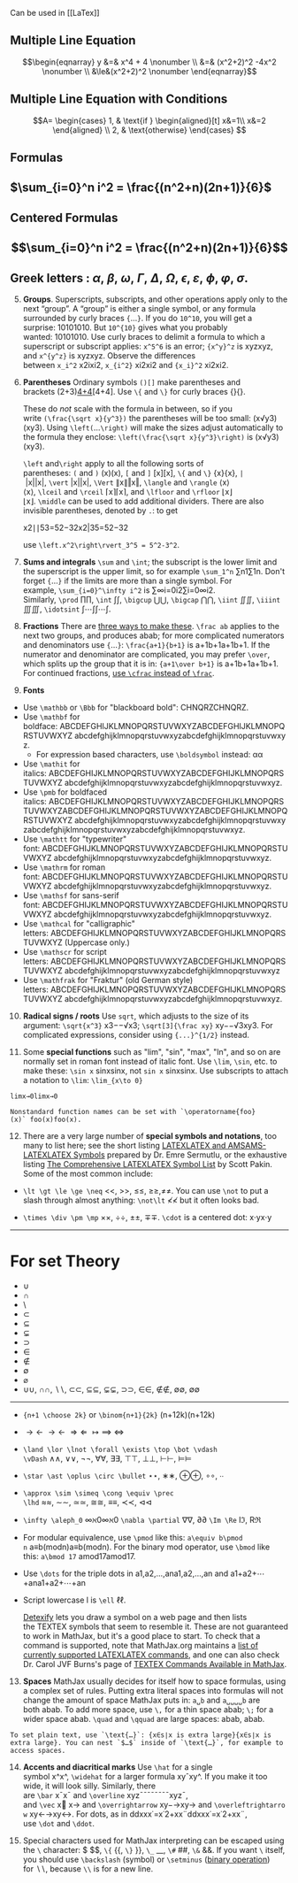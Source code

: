 Can be used in [[LaTex]] 

## Multiple Line Equation

$$\begin{eqnarray} 
y &=& x^4 + 4      \nonumber \\
&=& (x^2+2)^2 -4x^2 \nonumber \\
&\le&(x^2+2)^2    \nonumber
\end{eqnarray}$$

## Multiple Line Equation with Conditions

$$A=
\begin{cases}
  1, & \text{if }
       \begin{aligned}[t]
       x&=1\\
       x&=2
       \end{aligned}
\\
  2, & \text{otherwise}
\end{cases}
$$
## Formulas
## $\sum_{i=0}^n i^2 = \frac{(n^2+n)(2n+1)}{6}$


## Centered Formulas
## $$\sum_{i=0}^n i^2 = \frac{(n^2+n)(2n+1)}{6}$$
## Greek letters : $\alpha$, $\beta$, $\omega$, $\Gamma$, $\Delta$, $\Omega$, $\epsilon$, $\varepsilon$, $\phi$,  $\varphi$, $\sigma$.
    
5.  **Groups**. Superscripts, subscripts, and other operations apply only to the next “group”. A “group” is either a single symbol, or any formula surrounded by curly braces `{`…`}`. If you do `10^10`, you will get a surprise: 10101010. But `10^{10}` gives what you probably wanted: 10101010. Use curly braces to delimit a formula to which a superscript or subscript applies: `x^5^6` is an error; `{x^y}^z` is xyzxyz, and `x^{y^z}` is xyzxyz. Observe the differences between `x_i^2` x2ixi2, `x_{i^2}` xi2xi2 and `{x_i}^2` xi2xi2.
    
6.  **Parentheses** Ordinary symbols `()[]` make parentheses and brackets (2+3)[4+4](2+3)[4+4]. Use `\{` and `\}` for curly braces {}{}.
    
    These do _not_ scale with the formula in between, so if you write `(\frac{\sqrt x}{y^3})` the parentheses will be too small: (x√y3)(xy3). Using `\left(`…`\right)` will make the sizes adjust automatically to the formula they enclose: `\left(\frac{\sqrt x}{y^3}\right)` is (x√y3)(xy3).
    
    `\left` and`\right` apply to all the following sorts of parentheses: `(` and `)` (x)(x), `[` and `]` [x][x], `\{` and `\}` {x}{x}, `|` |x||x|, `\vert` |x||x|, `\Vert` ∥x∥‖x‖, `\langle` and `\rangle` ⟨x⟩⟨x⟩, `\lceil` and `\rceil` ⌈x⌉⌈x⌉, and `\lfloor` and `\rfloor` ⌊x⌋⌊x⌋. `\middle` can be used to add additional dividers. There are also invisible parentheses, denoted by `.`: to get
    
    x2∣∣53=52−32x2|35=52−32
    
    use `\left.x^2\right\rvert_3^5 = 5^2-3^2`.
    
7.  **Sums and integrals** `\sum` and `\int`; the subscript is the lower limit and the superscript is the upper limit, so for example `\sum_1^n` ∑n1∑1n. Don't forget `{`…`}` if the limits are more than a single symbol. For example, `\sum_{i=0}^\infty i^2` is ∑∞i=0i2∑i=0∞i2. Similarly, `\prod` ∏∏, `\int` ∫∫, `\bigcup` ⋃⋃, `\bigcap` ⋂⋂, `\iint` ∬∬, `\iiint` ∭∭, `\idotsint` ∫⋯∫∫⋯∫.
    
8.  **Fractions** There are [three ways to make these](https://math.meta.stackexchange.com/questions/12978/should-dfrac-be-edited-in). `\frac ab` applies to the next two groups, and produces abab; for more complicated numerators and denominators use `{`…`}`: `\frac{a+1}{b+1}` is a+1b+1a+1b+1. If the numerator and denominator are complicated, you may prefer `\over`, which splits up the group that it is in: `{a+1\over b+1}` is a+1b+1a+1b+1. For continued fractions, [use `\cfrac` instead of `\frac`](https://math.meta.stackexchange.com/questions/5020/mathjax-basic-tutorial-and-quick-reference/5058#5058).
    
9.  **Fonts**
    

-   Use `\mathbb` or `\Bbb` for "blackboard bold": CHNQRZCHNQRZ.
-   Use `\mathbf` for boldface: ABCDEFGHIJKLMNOPQRSTUVWXYZABCDEFGHIJKLMNOPQRSTUVWXYZ abcdefghijklmnopqrstuvwxyzabcdefghijklmnopqrstuvwxyz.
    -   For expression based characters, use `\boldsymbol` instead: αα
-   Use `\mathit` for italics: ABCDEFGHIJKLMNOPQRSTUVWXYZABCDEFGHIJKLMNOPQRSTUVWXYZ abcdefghijklmnopqrstuvwxyzabcdefghijklmnopqrstuvwxyz.
-   Use `\pmb` for boldfaced italics: ABCDEFGHIJKLMNOPQRSTUVWXYZABCDEFGHIJKLMNOPQRSTUVWXYZABCDEFGHIJKLMNOPQRSTUVWXYZABCDEFGHIJKLMNOPQRSTUVWXYZ abcdefghijklmnopqrstuvwxyzabcdefghijklmnopqrstuvwxyzabcdefghijklmnopqrstuvwxyzabcdefghijklmnopqrstuvwxyz.
-   Use `\mathtt` for "typewriter" font: ABCDEFGHIJKLMNOPQRSTUVWXYZABCDEFGHIJKLMNOPQRSTUVWXYZ abcdefghijklmnopqrstuvwxyzabcdefghijklmnopqrstuvwxyz.
-   Use `\mathrm` for roman font: ABCDEFGHIJKLMNOPQRSTUVWXYZABCDEFGHIJKLMNOPQRSTUVWXYZ abcdefghijklmnopqrstuvwxyzabcdefghijklmnopqrstuvwxyz.
-   Use `\mathsf` for sans-serif font: ABCDEFGHIJKLMNOPQRSTUVWXYZABCDEFGHIJKLMNOPQRSTUVWXYZ abcdefghijklmnopqrstuvwxyzabcdefghijklmnopqrstuvwxyz.
-   Use `\mathcal` for "calligraphic" letters: ABCDEFGHIJKLMNOPQRSTUVWXYZABCDEFGHIJKLMNOPQRSTUVWXYZ (Uppercase only.)
-   Use `\mathscr` for script letters: ABCDEFGHIJKLMNOPQRSTUVWXYZABCDEFGHIJKLMNOPQRSTUVWXYZ abcdefghijklmnopqrstuvwxyzabcdefghijklmnopqrstuvwxyz
-   Use `\mathfrak` for "Fraktur" (old German style) letters: ABCDEFGHIJKLMNOPQRSTUVWXYZABCDEFGHIJKLMNOPQRSTUVWXYZ abcdefghijklmnopqrstuvwxyzabcdefghijklmnopqrstuvwxyz.

10.  **Radical signs / roots** Use `sqrt`, which adjusts to the size of its argument: `\sqrt{x^3}` x3−−√x3; `\sqrt[3]{\frac xy}` xy−−√3xy3. For complicated expressions, consider using `{...}^{1/2}` instead.
    
11.  Some **special functions** such as "lim", "sin", "max", "ln", and so on are normally set in roman font instead of italic font. Use `\lim`, `\sin`, etc. to make these: `\sin x` sinxsin⁡x, not `sin x` sinxsinx. Use subscripts to attach a notation to `\lim`: `\lim_{x\to 0}`
    
    limx→0limx→0
    
    Nonstandard function names can be set with `\operatorname{foo}(x)` foo(x)foo⁡(x).
    
12.  There are a very large number of **special symbols and notations**, too many to list here; see the short listing [LATEXLATEX and AMSAMS-LATEXLATEX Symbols](https://pic.plover.com/MISC/symbols.pdf) prepared by Dr. Emre Sermutlu, or the exhaustive listing [The Comprehensive LATEXLATEX Symbol List](https://www.ctan.org/tex-archive/info/symbols/comprehensive/symbols-a4.pdf) by Scott Pakin. Some of the most common include:
    

-   `\lt \gt \le \ge \neq` <<, >>, ≤≤, ≥≥,≠≠. You can use `\not` to put a slash through almost anything: `\not\lt` ≮≮ but it often looks bad.
    
-   `\times \div \pm \mp` ××, ÷÷, ±±, ∓∓. `\cdot` is a centered dot: x⋅yx⋅y

--- 

# For set Theory
- $\cup$ 
- $\cap$ 
- $\setminus$ 
- $\subset$ 
- $\subseteq$ 
- $\subsetneq$ 
- $\supset$ 
- $\in$ 
- $\notin$ 
- $\emptyset$ 
- $\varnothing$
- ∪∪, ∩∩, ∖∖, ⊂⊂, ⊆⊆, ⊊⊊, ⊃⊃, ∈∈, ∉∉, ∅∅, ∅∅

---

-   `{n+1 \choose 2k}` or `\binom{n+1}{2k}` (n+12k)(n+12k)
    
-   $\to \gets \ \rightarrow \leftarrow \ \Rightarrow \Leftarrow \ \mapsto \implies \ \iff$
    
-   `\land \lor \lnot \forall \exists \top \bot \vdash \vDash` ∧∧, ∨∨, ¬¬, ∀∀, ∃∃, ⊤⊤, ⊥⊥, ⊢⊢, ⊨⊨
    
-   `\star \ast \oplus \circ \bullet` ⋆⋆, ∗∗, ⊕⊕, ∘∘, ∙∙
    
-   `\approx \sim \simeq \cong \equiv \prec \lhd` ≈≈, ∼∼, ≃≃, ≅≅, ≡≡, ≺≺, ⊲⊲
    
-   `\infty \aleph_0` ∞ℵ0∞ℵ0 `\nabla \partial` ∇∇, ∂∂ `\Im \Re` Iℑ, Rℜ
    
-   For modular equivalence, use `\pmod` like this: `a\equiv b\pmod n` a≡b(modn)a≡b(modn). For the binary mod operator, use `\bmod` like this: `a\bmod 17` amod17amod17.
    
-   Use `\dots` for the triple dots in a1,a2,…,ana1,a2,…,an and a1+a2+⋯+ana1+a2+⋯+an
    
-   Script lowercase l is `\ell` ℓℓ.
    
    [Detexify](https://detexify.kirelabs.org/classify.html) lets you draw a symbol on a web page and then lists the TEXTEX symbols that seem to resemble it. These are not guaranteed to work in MathJax, but it's a good place to start. To check that a command is supported, note that MathJax.org maintains a [list of currently supported LATEXLATEX commands](https://docs.mathjax.org/en/latest/input/tex/macros/index.html), and one can also check Dr. Carol JVF Burns's page of [TEXTEX Commands Available in MathJax](https://www.onemathematicalcat.org/MathJaxDocumentation/TeXSyntax.htm).
    

13.  **Spaces** MathJax usually decides for itself how to space formulas, using a complex set of rules. Putting extra literal spaces into formulas will not change the amount of space MathJax puts in: `a␣b` and `a␣␣␣␣b` are both abab. To add more space, use `\,` for a thin space abab; `\;` for a wider space abab. `\quad` and `\qquad` are large spaces: abab, abab.
    
    To set plain text, use `\text{…}`: {x∈s∣x is extra large}{x∈s∣x is extra large}. You can nest `$…$` inside of `\text{…}`, for example to access spaces.
    
14.  **Accents and diacritical marks** Use `\hat` for a single symbol x^x^, `\widehat` for a larger formula xyˆxy^. If you make it too wide, it will look silly. Similarly, there are `\bar` x¯x¯ and `\overline` xyz¯¯¯¯¯¯¯¯xyz¯, and `\vec` x⃗ x→ and `\overrightarrow` xy−→xy→ and `\overleftrightarrow` xy←→xy↔. For dots, as in ddxxx˙=x˙2+xx¨ddxxx˙=x˙2+xx¨, use `\dot` and `\ddot`.
    
15.  Special characters used for MathJax interpreting can be escaped using the `\` character: \$ $$, `\{` {{, `\}` }}, `\_` __, `\#` ##, `\&` &&. If you want `\` itself, you should use `\backslash` (symbol) or `\setminus` ([binary operation](https://tex.stackexchange.com/questions/511328/difference-between-commands-setminus-and-backslash/511332#511332)) for ∖∖, because `\\` is for a new line.